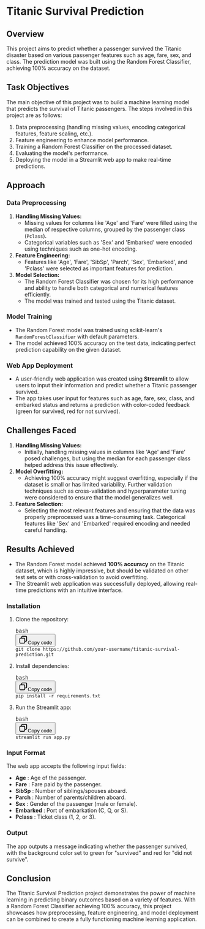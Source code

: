 # Titanic Survival Prediction

## Overview

This project aims to predict whether a passenger survived the Titanic disaster based on various passenger features such as age, fare, sex, and class. The prediction model was built using the Random Forest Classifier, achieving 100% accuracy on the dataset.

## Task Objectives

The main objective of this project was to build a machine learning model that predicts the survival of Titanic passengers. The steps involved in this project are as follows:

1. Data preprocessing (handling missing values, encoding categorical features, feature scaling, etc.).
2. Feature engineering to enhance model performance.
3. Training a Random Forest Classifier on the processed dataset.
4. Evaluating the model's performance.
5. Deploying the model in a Streamlit web app to make real-time predictions.

## Approach

### Data Preprocessing

1. **Handling Missing Values:**
   * Missing values for columns like 'Age' and 'Fare' were filled using the median of respective columns, grouped by the passenger class (`Pclass`).
   * Categorical variables such as 'Sex' and 'Embarked' were encoded using techniques such as one-hot encoding.
2. **Feature Engineering:**
   * Features like 'Age', 'Fare', 'SibSp', 'Parch', 'Sex', 'Embarked', and 'Pclass' were selected as important features for prediction.
3. **Model Selection:**
   * The Random Forest Classifier was chosen for its high performance and ability to handle both categorical and numerical features efficiently.
   * The model was trained and tested using the Titanic dataset.

### Model Training

* The Random Forest model was trained using scikit-learn's `RandomForestClassifier` with default parameters.
* The model achieved 100% accuracy on the test data, indicating perfect prediction capability on the given dataset.

### Web App Deployment

* A user-friendly web application was created using **Streamlit** to allow users to input their information and predict whether a Titanic passenger survived.
* The app takes user input for features such as age, fare, sex, class, and embarked status and returns a prediction with color-coded feedback (green for survived, red for not survived).

## Challenges Faced

1. **Handling Missing Values:**
   * Initially, handling missing values in columns like 'Age' and 'Fare' posed challenges, but using the median for each passenger class helped address this issue effectively.
2. **Model Overfitting:**
   * Achieving 100% accuracy might suggest overfitting, especially if the dataset is small or has limited variability. Further validation techniques such as cross-validation and hyperparameter tuning were considered to ensure that the model generalizes well.
3. **Feature Selection:**
   * Selecting the most relevant features and ensuring that the data was properly preprocessed was a time-consuming task. Categorical features like 'Sex' and 'Embarked' required encoding and needed careful handling.

## Results Achieved

* The Random Forest model achieved **100% accuracy** on the Titanic dataset, which is highly impressive, but should be validated on other test sets or with cross-validation to avoid overfitting.
* The Streamlit web application was successfully deployed, allowing real-time predictions with an intuitive interface.

### Installation

1. Clone the repository:
   <pre class="!overflow-visible"><div class="contain-inline-size rounded-md border-[0.5px] border-token-border-medium relative bg-token-sidebar-surface-primary dark:bg-gray-950"><div class="flex items-center text-token-text-secondary px-4 py-2 text-xs font-sans justify-between rounded-t-md h-9 bg-token-sidebar-surface-primary dark:bg-token-main-surface-secondary select-none">bash</div><div class="sticky top-9 md:top-[5.75rem]"><div class="absolute bottom-0 right-2 flex h-9 items-center"><div class="flex items-center rounded bg-token-sidebar-surface-primary px-2 font-sans text-xs text-token-text-secondary dark:bg-token-main-surface-secondary"><span class="" data-state="closed"><button class="flex gap-1 items-center select-none py-1" aria-label="Copy"><svg width="24" height="24" viewBox="0 0 24 24" fill="none" xmlns="http://www.w3.org/2000/svg" class="icon-sm"><path fill-rule="evenodd" clip-rule="evenodd" d="M7 5C7 3.34315 8.34315 2 10 2H19C20.6569 2 22 3.34315 22 5V14C22 15.6569 20.6569 17 19 17H17V19C17 20.6569 15.6569 22 14 22H5C3.34315 22 2 20.6569 2 19V10C2 8.34315 3.34315 7 5 7H7V5ZM9 7H14C15.6569 7 17 8.34315 17 10V15H19C19.5523 15 20 14.5523 20 14V5C20 4.44772 19.5523 4 19 4H10C9.44772 4 9 4.44772 9 5V7ZM5 9C4.44772 9 4 9.44772 4 10V19C4 19.5523 4.44772 20 5 20H14C14.5523 20 15 19.5523 15 19V10C15 9.44772 14.5523 9 14 9H5Z" fill="currentColor"></path></svg>Copy code</button></span></div></div></div><div class="overflow-y-auto p-4" dir="ltr"><code class="!whitespace-pre hljs language-bash">git clone https://github.com/your-username/titanic-survival-prediction.git
   </code></div></div></pre>
2. Install dependencies:
   <pre class="!overflow-visible"><div class="contain-inline-size rounded-md border-[0.5px] border-token-border-medium relative bg-token-sidebar-surface-primary dark:bg-gray-950"><div class="flex items-center text-token-text-secondary px-4 py-2 text-xs font-sans justify-between rounded-t-md h-9 bg-token-sidebar-surface-primary dark:bg-token-main-surface-secondary select-none">bash</div><div class="sticky top-9 md:top-[5.75rem]"><div class="absolute bottom-0 right-2 flex h-9 items-center"><div class="flex items-center rounded bg-token-sidebar-surface-primary px-2 font-sans text-xs text-token-text-secondary dark:bg-token-main-surface-secondary"><span class="" data-state="closed"><button class="flex gap-1 items-center select-none py-1" aria-label="Copy"><svg width="24" height="24" viewBox="0 0 24 24" fill="none" xmlns="http://www.w3.org/2000/svg" class="icon-sm"><path fill-rule="evenodd" clip-rule="evenodd" d="M7 5C7 3.34315 8.34315 2 10 2H19C20.6569 2 22 3.34315 22 5V14C22 15.6569 20.6569 17 19 17H17V19C17 20.6569 15.6569 22 14 22H5C3.34315 22 2 20.6569 2 19V10C2 8.34315 3.34315 7 5 7H7V5ZM9 7H14C15.6569 7 17 8.34315 17 10V15H19C19.5523 15 20 14.5523 20 14V5C20 4.44772 19.5523 4 19 4H10C9.44772 4 9 4.44772 9 5V7ZM5 9C4.44772 9 4 9.44772 4 10V19C4 19.5523 4.44772 20 5 20H14C14.5523 20 15 19.5523 15 19V10C15 9.44772 14.5523 9 14 9H5Z" fill="currentColor"></path></svg>Copy code</button></span></div></div></div><div class="overflow-y-auto p-4" dir="ltr"><code class="!whitespace-pre hljs language-bash">pip install -r requirements.txt
   </code></div></div></pre>
3. Run the Streamlit app:
   <pre class="!overflow-visible"><div class="contain-inline-size rounded-md border-[0.5px] border-token-border-medium relative bg-token-sidebar-surface-primary dark:bg-gray-950"><div class="flex items-center text-token-text-secondary px-4 py-2 text-xs font-sans justify-between rounded-t-md h-9 bg-token-sidebar-surface-primary dark:bg-token-main-surface-secondary select-none">bash</div><div class="sticky top-9 md:top-[5.75rem]"><div class="absolute bottom-0 right-2 flex h-9 items-center"><div class="flex items-center rounded bg-token-sidebar-surface-primary px-2 font-sans text-xs text-token-text-secondary dark:bg-token-main-surface-secondary"><span class="" data-state="closed"><button class="flex gap-1 items-center select-none py-1" aria-label="Copy"><svg width="24" height="24" viewBox="0 0 24 24" fill="none" xmlns="http://www.w3.org/2000/svg" class="icon-sm"><path fill-rule="evenodd" clip-rule="evenodd" d="M7 5C7 3.34315 8.34315 2 10 2H19C20.6569 2 22 3.34315 22 5V14C22 15.6569 20.6569 17 19 17H17V19C17 20.6569 15.6569 22 14 22H5C3.34315 22 2 20.6569 2 19V10C2 8.34315 3.34315 7 5 7H7V5ZM9 7H14C15.6569 7 17 8.34315 17 10V15H19C19.5523 15 20 14.5523 20 14V5C20 4.44772 19.5523 4 19 4H10C9.44772 4 9 4.44772 9 5V7ZM5 9C4.44772 9 4 9.44772 4 10V19C4 19.5523 4.44772 20 5 20H14C14.5523 20 15 19.5523 15 19V10C15 9.44772 14.5523 9 14 9H5Z" fill="currentColor"></path></svg>Copy code</button></span></div></div></div><div class="overflow-y-auto p-4" dir="ltr"><code class="!whitespace-pre hljs language-bash">streamlit run app.py</code></div></div></pre>


### Input Format

The web app accepts the following input fields:

* **Age** : Age of the passenger.
* **Fare** : Fare paid by the passenger.
* **SibSp** : Number of siblings/spouses aboard.
* **Parch** : Number of parents/children aboard.
* **Sex** : Gender of the passenger (male or female).
* **Embarked** : Port of embarkation (C, Q, or S).
* **Pclass** : Ticket class (1, 2, or 3).

### Output

The app outputs a message indicating whether the passenger survived, with the background color set to green for "survived" and red for "did not survive".

## Conclusion

The Titanic Survival Prediction project demonstrates the power of machine learning in predicting binary outcomes based on a variety of features. With a Random Forest Classifier achieving 100% accuracy, this project showcases how preprocessing, feature engineering, and model deployment can be combined to create a fully functioning machine learning application.
